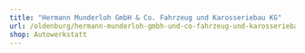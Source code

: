 ```yaml
---
title: "Hermann Munderloh GmbH & Co. Fahrzeug und Karosseriebau KG"
url: /oldenburg/hermann-munderloh-gmbh-und-co-fahrzeug-und-karosseriebau-kg/
shop: Autowerkstatt
---
```

